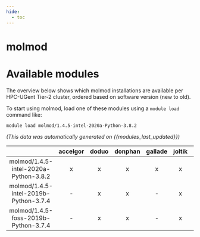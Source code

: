 ```yaml
---
hide:
  - toc
---
```


molmod
======

# Available modules


The overview below shows which molmod installations are available per HPC-UGent Tier-2 cluster, ordered based on software version (new to old).

To start using molmod, load one of these modules using a `module load` command like:

```shell
module load molmod/1.4.5-intel-2020a-Python-3.8.2
```

*(This data was automatically generated on {{modules_last_updated}})*  

| |accelgor|doduo|donphan|gallade|joltik|shinx|skitty|
| :---: | :---: | :---: | :---: | :---: | :---: | :---: | :---: |
|molmod/1.4.5-intel-2020a-Python-3.8.2|x|x|x|x|x|-|-|
|molmod/1.4.5-intel-2019b-Python-3.7.4|-|x|x|-|x|-|-|
|molmod/1.4.5-foss-2019b-Python-3.7.4|-|x|x|-|x|-|-|
